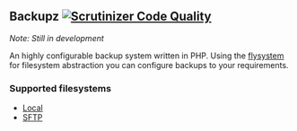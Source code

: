 Backupz [![Scrutinizer Code Quality](https://scrutinizer-ci.com/g/php-backupz/server/badges/quality-score.png?b=master)](https://scrutinizer-ci.com/g/php-backupz/server/?branch=master)
---

*Note: Still in development*

An highly configurable backup system written in PHP. Using the [flysystem][flysystem] for filesystem abstraction you can configure backups to your requirements.

### Supported filesystems
- [Local][flysystem-local]
- [SFTP][flysystem-sftp]

[flysystem]: http://flysystem.thephpleague.com
[flysystem-local]: https://flysystem.thephpleague.com/adapter/local/
[flysystem-sftp]: https://flysystem.thephpleague.com/adapter/sftp/
